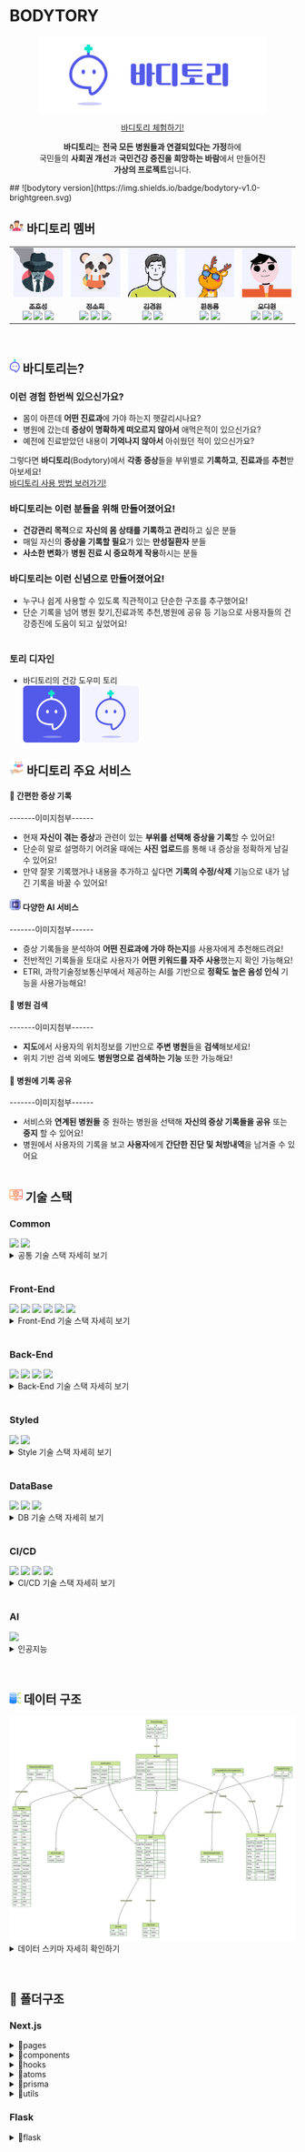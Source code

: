 # BODYTORY
<div align='center'>
<p align="center">
<img src="./next/public/bodytory_banner.png" width="400px" >
</p>
<p align="center">
<a href="https://kdt-ai5-team01.elicecoding.com/">바디토리 체험하기!</a>
</p>
<p align="center">
<b>바디토리</b>는 <b>전국 모든 병원들과 연결되있다는 가정</b>하에<br/>     
국민들의 <b>사회권 개선</b>과 <b>국민건강 증진을 희망하는 바람</b>에서 만들어진<br/>
<b>가상의 프로젝트</b>입니다.
</p>
</div>
## ![bodytory version](https://img.shields.io/badge/bodytory-v1.0-brightgreen.svg)

## <img src="./next/public/static/readme/team.svg" height="25px"> **바디토리 멤버**

<table>
  <tr>
    <td align="center"><a href="https://github.com/chspower1"><img src="./next/public/static/readme/team/hosung.gif" width="100px;" alt="호성"/><br /><sub><b>조호성</b></sub></a><br />
    <img src="https://img.shields.io/badge/FrontEnd-386ED7?style=flat-square&logoColor=white"/>
    <img src="https://img.shields.io/badge/BackEnd-EA5E5E?style=flat-square&logoColor=white"/>
    <img src="https://img.shields.io/badge/Motion-4698A4?style=flat-square&logoColor=white"/>
    </td>
    <td align="center"><a href="https://github.com/hihisohi"><img src="./next/public/static/readme/team/sohi.gif" width="100px;" alt="소희"/><br /><sub><b>정소희</b></sub></a><br />
    <img src="https://img.shields.io/badge/FrontEnd-386ED7?style=flat-square&logoColor=white"/>
    <img src="https://img.shields.io/badge/AI-63BA71?style=flat-square&logoColor=white"/>
    <img src="https://img.shields.io/badge/PM-BE78BF?style=flat-square&logoColor=white"/>
    </td>
    <td align="center"><a href="https://github.com/KimKW1007"><img src="./next/public/static/readme/team/won.gif" width="100px;" alt="경원"/><br /><sub><b>김경원</b></sub></a><br />
    <img src="https://img.shields.io/badge/FrontEnd-386ED7?style=flat-square&logoColor=white"/>
    <img src="https://img.shields.io/badge/BackEnd-EA5E5E?style=flat-square&logoColor=white"/>
    </td>
    <td align="center"><a href="https://github.com/Ryong-E"><img src="./next/public/static/readme/team/ryong.gif" width="100px;" alt="호성"/><br /><sub><b>한동룡</b></sub></a><br />
    <img src="https://img.shields.io/badge/FrontEnd-386ED7?style=flat-square&logoColor=white"/>
    <img src="https://img.shields.io/badge/BackEnd-EA5E5E?style=flat-square&logoColor=white"/>
    </td>
    <td align="center"><a href="https://github.com/Peelsob4d"><img src="./next/public/static/readme/team/hyun.gif" width="100px;" alt="호성"/><br /><sub><b>오다현</b></sub></a><br />
    <img src="https://img.shields.io/badge/FrontEnd-386ED7?style=flat-square&logoColor=white"/>
    <img src="https://img.shields.io/badge/AI-63BA71?style=flat-square&logoColor=white"/>
    <img src="https://img.shields.io/badge/DevOps-B0A85A?style=flat-square&logoColor=white"/>
    </td>
   
  </tr>
  
</table>
<br/>

## <img src="./next/public/static/readme/tory/tory_purple_icon.png" height="25px"> **바디토리는?**

### 이런 경험 한번씩 있으신가요?

- 몸이 아픈데 **어떤 진료과**에 가야 하는지 햇갈리시나요?
- 병원에 갔는데 **증상이 명확하게 떠오르지 않아서** 애먹은적이 있으신가요?
- 예전에 진료받았던 내용이 **기억나지 않아서** 아쉬웠던 적이 있으신가요?

그렇다면 **바디토리**(Bodytory)에서 **각종 증상**들을 부위별로 **기록하고**, **진료과**를 **추천**받아보세요!  
<a href="https://kdt-ai5-team01.elicecoding.com/about/bodytory">바디토리 사용 방법 보러가기!
</a>

### 바디토리는 이런 분들을 위해 만들어졌어요!

- **건강관리 목적**으로 **자신의 몸 상태를 기록하고 관리**하고 싶은 분들
- 매일 자신의 **증상을 기록할 필요**가 있는 **만성질환자** 분들
- **사소한 변화**가 **병원 진료 시 중요하게 작용**하시는 분들

### 바디토리는 이런 신념으로 만들어졌어요!


- 누구나 쉽게 사용할 수 있도록 직관적이고 단순한 구조를 추구했어요!
- 단순 기록을 넘어 병원 찾기,진료과목 추천,병원에 공유 등 기능으로 사용자들의 건강증진에 도움이 되고 싶었어요!
  <br/>
  <br/>

### 토리 디자인

- 바디토리의 건강 도우미 토리  
  <img src="./next/public/static/readme/tory/tory_white.png" width="100px">
  <img src="./next/public/static/readme/tory/tory_purple.png" width="100px">

## <img src="./next/public/static/readme/service.svg" height="25px"> 바디토리 주요 서비스

#### 📝 **간편한 증상 기록**

<div>-------이미지첨부------</div>

- 현재 **자신이 겪는 증상**과 관련이 있는 **부위를 선택해 증상을 기록**할 수 있어요!
- 단순히 말로 설명하기 어려울 때에는 **사진 업로드**를 통해 내 증상을 정확하게 남길 수 있어요!
- 만약 잘못 기록했거나 내용을 추가하고 싶다면 **기록의 수정/삭제** 기능으로 내가 남긴 기록을 바꿀 수 있어요!
  <br/>

#### <img src="./next/public/static/readme/ai.svg" width="20px"/> **다양한 AI 서비스**

<div>-------이미지첨부------</div>

- 증상 기록들을 분석하여 **어떤 진료과에 가야 하는지**를 사용자에게 추천해드려요!
- 전반적인 기록들을 토대로 사용자가 **어떤 키워드를 자주 사용**했는지 확인 가능해요!
- ETRI, 과학기술정보통신부에서 제공하는 AI를 기반으로 **정확도 높은 음성 인식** 기능을 사용가능해요!
  <br/>

#### 🔎 **병원 검색**

<div>-------이미지첨부------</div>

- **지도**에서 사용자의 위치정보를 기반으로 **주변 병원**들을 **검색**해보세요!
- 위치 기반 검색 외에도 **병원명으로 검색하는 기능** 또한 가능해요!
  <br/>

#### 📨 **병원에 기록 공유**

<div>-------이미지첨부------</div>

- 서비스와 **연계된 병원들** 중 원하는 병원을 선택해 **자신의 증상 기록들을 공유** 또는 **중지** 할 수 있어요!
- 병원에서 사용자의 기록을 보고 **사용자**에게  **간단한 진단 및 처방내역**을 남겨줄 수 있어요
  <br/>
  <br/>

## <img src="./next/public/static/readme/skills.svg" width="23px"/> 기술 스택

### **Common**

  <img src="https://img.shields.io/badge/Next.js-000000?style=flat-square&logo=Next.js&logoColor=white"/>
  <img src="https://img.shields.io/badge/Typescript-3178C6?style=flat-square&logo=Typescript&logoColor=white"/>
  <details>
  <summary>
  공통 기술 스택 자세히 보기
  </summary>
<br/>
<img src="https://img.shields.io/badge/Next.js-000000?style=for-the-badge&logo=Next.js&logoColor=white"/>

  <details>
    <summary>SSR + CSR</summary>
    Pre-Render가 빠르고 SEO가 최적화 되는 SSR의 장점과 상호작용이 효율적이고 잦은 데이터 변경환경에 유리한 CSR의 장점, 두 가지 장점 모두 살릴 수 있어 NextJS는 저희팀에게 좋은 선택지였습니다.
    </details>

  <details>
      <summary>풀스택</summary>
      팀원 모두 프론트엔드에 주력인 멤버였습니다.  
      시간이 비교적 짧은 현재 프로젝트에서 Next는 저희팀에게 프론트엔드,백엔드를 빠르고,효율적으로 구축할 수 있는 매력적인 프레임 워크였기에 채택하게 되었습니다.
    </details>

  <details>
    <summary>NextJS의 개발환경</summary>
      API router,Page router,middleware,Image,document 등 NextJS에서 제공하는 기능들은 개발자에게 편리한 개발환경을 제공하기에 NextJS를 채택하였습니다.
    </details>
<br/>
<img src="https://img.shields.io/badge/Typescript-3178C6?style=for-the-badge&logo=Typescript&logoColor=white"/>

  <details>
      <summary> Javascript의 한계</summary>
      Javascript는 타입에 제약이 없어 의도치 않은 문제점을 발생시킬 수 있습니다.  
        이러한 문제점은 디버깅을 쉽게 하지 못하게 되고 결국 개발생산성을 저하시키는 요인이 됩니다.
    </details>

  <details>
      <summary>최고의 개발 환경</summary>
      Typescript는 Javascript의 정적버전 언어입니다.동적타입 언어인 Javascript가 가진 단점을 명확한 타입 지정으로 보완이 가능하며,  
     이는 자동완성,타입유추 등 개발자에게 보다 나은 개발환경을 제공해줍니다.
    </details>

</details>
<br/>

### **Front-End**

  <img src="https://img.shields.io/badge/Recoil-black?style=flat-square&logo=Recoil&logoColor=white"/>
  <img src="https://img.shields.io/badge/React Query-FF4154?style=flat-square&logo=ReactQuery&logoColor=white"/>
  <img src="https://img.shields.io/badge/React Hook Form-EC5990?style=flat-square&logo=ReactHookForm&logoColor=white"/>
 <img src="https://img.shields.io/badge/Axios-5A29E4?style=flat-square&logo=Axios&logoColor=white"/>
  <img src="https://img.shields.io/badge/Styled Components-DB7093?style=flat-square&logo=styled-components&logoColor=white"/>
   <img src="https://img.shields.io/badge/Framer-0055FF?style=flat-square&logo=Framer&logoColor=white"/>

   <details>
     <summary>
     Front-End 기술 스택 자세히 보기
     </summary>
     <br/>
     <img src="https://img.shields.io/badge/React Query-FF4154?style=for-the-badge&logo=ReactQuery&logoColor=white"/>

   <details>
     <summary>보다 편한 비동기 처리</summary>

- Api 호출을 하는 일련의 과정을 Tanstack-Query에서 제공하는 hook을 통해 편리하게 사용할 수 있습니다.
  </details>
  <details>
  <summary>
  캐싱
  </summary>

  - 한번 처리된 데이터는 queryKey값을 통해 캐싱화 되며 불필요한 api호출을 줄일 수 있습니다.  
    이는 페이지 이동이 잦은 사용자에게 실시간 환경을 제공함으로서 보다 나은 사용자경험을 제공합니다.

</details>

<details>
<summary>강력한 비동기 상태관리</summary>

- Tanstack-Query에서 제공하는 hook 옵션들은 강력한 비동기 상태관리를 가능하게 합니다.  
Suspense에서 관리하는 3가지 상태(pendding,ready,errored)를 react-query에서 직접적으로 접근하여  
isLoading,isFetching,isError,onSuccess,onSettled 등의 옵션으로 간편하게 관리 할 수 있게 해주며,  
이러한 옵션들은 api 호출 시 발생되는 복잡한 다중 이벤트 처리에도 강력한 힘을 발휘합니다.  
또한 전역으로 설정하여 일괄적으로 조건부 처리 또한 가능합니다.
</details>
<br/>
<img src="https://img.shields.io/badge/React Hook Form-EC5990?style=for-the-badge&logo=ReactHookForm&logoColor=white"/>
<details><summary>
간편하고 강력한 Form 관리
</summary>

- React-Hook-Form에서 제공하는 hook은 간편하게 form을 관리할 수 있게 해줍니다.  
 valitate,error,value 등을 useForm hook에서 제공하는 옵션들로 모두 관리 할 수 있는 강력함을 가졌습니다.
</details>
<br/>
<img src="https://img.shields.io/badge/Recoil-black?style=for-the-badge&logo=Recoil&logoColor=white"/>

<details>
<summary>간편한 전역 상태 관리</summary>

- Context Api나 Redux에 비해 보일러플레이트가 훨씬 간소화 되어있고  
  React에서 제공하는 hooks의 형태를 띄고 있어 상태 수정 및 접근이 용이합니다.

</details>
<br/>
<img src="https://img.shields.io/badge/Axios-5A29E4?style=for-the-badge&logo=Axios&logoColor=white"/>

<details>
<summary>
일괄적인 예외 처리
</summary>

- Intercepter를 통해 response,request에 접근하여 일괄적인 예외처리가 가능합니다.
  </details>

<details>
  <summary>
  Parsing
  </summary>

- axios는 자체적으로 response,requset 데이터를 parsing해주어서 fetch보다 간편하게 사용이 가능합니다.

</details>

</details>
<br/>

### **Back-End**

   <img src="https://img.shields.io/badge/Flask-555555?style=flat-square&logo=Flask&logoColor=white"/>
    <img src="https://img.shields.io/badge/Python-3776AB?style=flat-square&logo=Python&logoColor=white"/>
   <img src="https://img.shields.io/badge/Iron Session-DB7093?style=flat-square&logoColor=white"/>
   <img src="https://img.shields.io/badge/NodeMailer-black?style=flat-square&logo=Recoil&logoColor=white"/>
   <details>
   <summary>
   Back-End 기술 스택 자세히 보기
   </summary>
   <br/>
<img src="https://img.shields.io/badge/NodeMailer-black?style=for-the-badge&logo=Recoil&logoColor=white"/>

<details>
    <summary>
메일 전송 솔루션
    </summary>

- Node.js 환경에서 대표적인 메일전송 솔루션이며,
간단한 사용법으로 메일 전송이 가능합니다.  
저희 프로젝트에서는 인증메일을 보내는 용도로 사용했습니다.

  </details>
<br/>
<img src="https://img.shields.io/badge/Iron Session-teal?style=for-the-badge&logo=Recoil&logoColor=white"/>

<details>
    <summary>
로우레벨 코드로 구현 가능
    </summary>

- 다른 회원인증 방식에 비해 비교적 간단한 코드로 회원인증 구현이 가능합니다.

 </details>

<details>
    <summary>
Serverless환경에서의 회원인증
    </summary>

- JWT와 다르게 iron-session은 payload를 암호화해서 전달해주기 때문에 유저의 민감한 정보를 식별자로 사용하는 것도 가능합니다.  
 이는 유저의 정보를 서버에 저장하지 않더라도 회원인증 가능하게 해주고, serverless환경인 바디토리 프로젝트에 아주 좋은 회원인증 방식이라 판단했습니다.
</details>
<br/>
<img src="https://img.shields.io/badge/Flask-555555?style=for-the-badge&logo=Flask&logoColor=white"/>

<details>
    <summary>
가벼운 선택
    </summary>

- 파이썬 환경에서 모델을 불러와 결과을 예측하는 것이 수월하기 때문에 파이썬 기반인 백엔드 서버를 구축해야 했습니다.
  비교적 간단한 api를 구현하면 됐기 때문에 Django보다 가볍고 간단하게 구현할 수 있는 Flask를 선택했습니다.

</details>

- 자체적으로 학습시킨 모델들을 불러와 요청에 따른 예측값을 반환하는 용도로 사용중입니다.
<br/>

   </details>
  <br/>

### **Styled**

  <img src="https://img.shields.io/badge/Styled Components-DB7093?style=flat-square&logo=styled-components&logoColor=white"/>
  <img src="https://img.shields.io/badge/Framer-0055FF?style=flat-square&logo=Framer&logoColor=white"/>
<details>
   <summary>
   Style 기술 스택 자세히 보기
   </summary>
   <br/>
   <img src="https://img.shields.io/badge/Styled Components-DB7093?style=for-the-badge&logo=styled-components&logoColor=white"/>

<details>
  <summary>
효율적인 재사용
  </summary>

- 한번 선언으로 여러 곳에서 재사용이 가능하며, 필요의 경우 상속을 통해 부가적으로 수정하는 것 또한 가능합니다.
  </details>

   <details>
      <summary>
      조건부 스타일
      </summary>

  - props를 통해 javascript를 이용한 조건부 스타일링은 styled-components의 강력한 기능 중 하나입니다.
    </details>

    <details>
    <summary>
     전역 스타일 관리, Theme
    </summary>

- Theme을 통해 일괄적인 스타일 수정이 가능합니다.

  </details>

<br/>
<img src="https://img.shields.io/badge/Framer-0055FF?style=for-the-badge&logo=Framer&logoColor=white"/>

<details>
    <summary>
강력하고 간편한 애니메이션
    </summary>

- Framer-motion을 이용하면 기존 css와 Javascript로 구현하기 어려운 애니메이션을 아주 간단하게 구현이 가능합니다.  
 언마운트되는 컴포넌트도 AnimatePresence를 통해 손쉽게 복잡한 애니메이션을 구현 할 수 있으며, layoutKey를 통해 컴포넌트간에 이어지는 애니메이션도 쉽게 구현이 가능합니다.

  </details>
<br/>
<img src="https://img.shields.io/badge/Swiper-0055FF?style=for-the-badge&logo=Swiper&logoColor=white"/>

<details>
    <summary>
손쉬운 슬라이더 구현
    </summary>

- 간편하게 완성도 높은 슬라이더를 구현 할 수 있습니다.

  </details>
   </details>
<br/>
   
  <!-- 백엔드 -->

### **DataBase**

   <img src="https://img.shields.io/badge/Planet Scale-000000?style=flat-square&logo=PlanetScale&logoColor=white"/>
    <img src="https://img.shields.io/badge/Cloudflare-F38020?style=flat-square&logo=Cloudflare&logoColor=white"/>
    <img src="https://img.shields.io/badge/Prisma-2D3748?style=flat-square&logo=Prisma&logoColor=white"/>
    <details>
    <summary>
    DB 기술 스택 자세히 보기
    </summary>
    <br/>
<img src="https://img.shields.io/badge/Planet Scale-000000?style=for-the-badge&logo=PlanetScale&logoColor=white"/>

<details>
  <summary>
Cloud MySQL

  </summary>

- 바디토리는 데이터 간의 종속성이 짙어서 관계형DB를 사용할 필요가 있었습니다.
  Planet Scale은 엄밀히 말하면 MySQL은 아니지만 MySQL과 거의 동일한 환경으로 작업할 수 있습니다.
  무엇보다 Cloud에 Serverless로 DB를 구축할 수 있고,무료인 Planet Scale을 DB로 채택하였습니다.
  </details>

<details>
    <summary>
      CLI
    </summary>

- CLI를 통해 데이터베이스 만들기부터 데이터 조작에 이르기까지 플래닛스케일 인스턴스의 거의 모든 부분을 제어할 수 있는 점은 개발생산성을 높여줍니다.

</details>
<br/>
 <img src="https://img.shields.io/badge/Prisma-2D3748?style=for-the-badge&logo=Prisma&logoColor=white"/>

<details>
  <summary>
Planet Scale과 찰떡궁합

  </summary>

- Prisma는 Planet Scale과 아주 좋은 시너지 효과를 창출합니다.
Planet Scale만으로는 ForeignKey를 지원하지 않지만 Prisma를 사용하면 구현이 가능합니다.
</details>

<details>
  <summary>
Typescript와의 호환

  </summary>

- Prisma는 기본적으로 Typescript를 지원하고 있으며 Type 추론 및 Type지원 등 다양한 부가기능을 지원함으로서 개발생산성을 월등히 높여줍니다.
이번에 Prisma를 사용함으로서 상당히 만족스러운 개발경험을 느꼈습니다.
</details>

<details>
  <summary>
직관적인 Schema & SQL
  </summary>

- Prisma Schema는 직관적이며 자동으로 Migration을 생성해줍니다. Prisma에서 제공하는 Prisma Studio를 통해 데이터를 쉽게 탐색,조작 할 수 있습니다.  
 또한 Prisma Client는 직관적인 SQL문을 사용할 수 있으며, Typescript와 같이 사용한다면 자동완성 기능을 통해 새로운 차원의 개발자 경험을 느낄 수 있습니다.
</details>
<br/>
<img src="https://img.shields.io/badge/Cloudflare-F38020?style=for-the-badge&logo=Cloudflare&logoColor=white"/>

<details>
  <summary>
효율적인 이미지 관리
  </summary>

효율적인 이미지 데이터 관리를 위하여 CloudFlare Image 저장소를 사용하였습니다.

</details>
<details>
    <summary>
  이미지 최적화
    </summary>

- CloudFlare는 Resize,Object-fit 등을 지원하여 이미지 최적화에 많은 도움을 줍니다.

</details>

<details>

  <summary>
간편한 사용법
  </summary>

- CloudFlare는 이미지를 직접 Post요청으로 업로드하는 방식을 사용함으로서 간편한 이미지 업로드 구현이 가능합니다.
</details>
<br/>
    </details>
     <br/>

### **CI/CD**

  <img src="https://img.shields.io/badge/Git-F05032?style=flat-square&logo=Git&logoColor=white"/>
  <img src="https://img.shields.io/badge/GitLab-FC6D26?style=flat-square&logo=GitLab&logoColor=white"/>
  <img src="https://img.shields.io/badge/GitLab Runner-FC6D26?style=flat-square&logo=GitLab&logoColor=white"/>
  <img src="https://img.shields.io/badge/Docker-2496ED?style=flat-square&logo=Docker&logoColor=white"/>
<details>
<summary>
CI/CD 기술 스택 자세히 보기
</summary>
<br/>
<img src="https://img.shields.io/badge/Docker-2496ED?style=for-the-badge&logo=Docker&logoColor=white"/>

<details>
  <summary>
배포 자동화
  </summary>

- 배포환경과 동일한 환경에서의 테스트가 가능하고, 이후 생성된 이미지를 기반으로 배포하는 것 또한 수월합니다.  
 => 멀티스테이지 빌드를 통해 이미지 크기 절감의 효과 또한 챙겼습니다
</details>
<br/>
<img src="https://img.shields.io/badge/GitLab Runner-FC6D26?style=for-the-badge&logo=GitLab&logoColor=white"/>

<details>
  <summary>
배포 자동화
  </summary>

- 바디토리 프로젝트는 Gitlab Runner를 통해 main 브렌치에 push할 시 자동으로 배포가 되게끔 설정했습니다.
</details>
</details>
<br/>

### **AI**

<img src="https://img.shields.io/badge/Word2Vec-FC6D26?style=flat-square&logoColor=white"/>

<details>
  <summary>
  인공지능
  </summary>

- 복잡한 레이어 구성 절차 없이 인자값들을 통해 쉽게 원하는 방향으로 학습시킬 수 있어서 채택했습니다
</details>
<br/>
<br/>

## <img src="./next/public/static/readme/data.svg" height="20px"> 데이터 구조

<img src="./next/prisma/ERD_result.svg">
<details>
  <summary>
  데이터 스키마 자세히 확인하기
  </summary>

```prisma
model User {
id                          Int                   @id @default(autoincrement())
createAt                    DateTime              @default(now())
email                       String
gender                      Gender
name                        String
password                    String
phone                       String?
updateAt                    DateTime              @updatedAt
type                        UserType              @default(origin)
birth                       String                @default("1993-10-23")
accountId                   String                @unique
recommendMedicalDepartments RecommendDepartment[]
Certification               Certification[]
records                     Record[]
hospitals                   HospitalToUser[]
}


model RecommendDepartment {
id        Int      @id
position  Position
recommend String
userId    Int?
User      User?    @relation(fields: [userId], references: [id])

@@index([userId])
}

model Certification {
id       Int      @id @default(autoincrement())
createAt DateTime @default(now())
updateAt DateTime @updatedAt
number   String
userId   Int?
email    String?
user     User?    @relation(fields: [userId], references: [id])

@@index([userId])
}

model Record {
id                   Int           @id @default(autoincrement())
createAt             DateTime      @default(now())
updateAt             DateTime      @updatedAt
type                 RecordType
position             Position
description          String
userId               Int
diagnosis            String?
prescription         String?
hospitalId           Int?
recommendDepartments String?
user                 User          @relation(fields: [userId], references: [id], onDelete: Cascade)
hospital             Hospital?     @relation(fields: [hospitalId], references: [id], onDelete: Cascade)
images               RecordImage[]

@@index([userId])
@@index([hospitalId])
}

model RecordImage {
id       Int      @id @default(autoincrement())
createAt DateTime @default(now())
updateAt DateTime @updatedAt
recordId Int
url      String
record   Record   @relation(fields: [recordId], references: [id], onDelete: Cascade)

@@index([recordId])
}

model MedicalDepartment {
id         Int                           @id
department String
hospitals  HospitalMedicalToDepartment[]
}

model Hospital {
id                 Int                           @id @default(autoincrement())
createAt           DateTime                      @default(now())
updateAt           DateTime                      @updatedAt
password           String                        @default("123456")
name               String
area               String
address            String
city               String
class              String
homepage           String?
x                  Float?
y                  Float?
records            Record[]
medicalDepartments HospitalMedicalToDepartment[]
users              HospitalToUser[]

@@fulltext([name])
}



model HospitalMedicalToDepartment {
id                  Int                @id @default(autoincrement())
medicalDepartmentId Int?
hospitalId          Int?
medicalDepartment   MedicalDepartment? @relation(fields: [medicalDepartmentId], references: [id], onDelete: Cascade)
hospital            Hospital?          @relation(fields: [hospitalId], references: [id], onDelete: Cascade)

@@index([medicalDepartmentId])
@@index([hospitalId])
}

model HospitalToUser {
id         Int      @id @default(autoincrement())
hospitalId Int
userId     Int
shared     Boolean  @default(true)
hospital   Hospital @relation(fields: [hospitalId], references: [id])
user       User     @relation(fields: [userId], references: [id], onDelete: Cascade)

@@index([hospitalId])
@@index([userId])
}

enum Gender {
male
female
}

enum UserType {
naver
kakao
origin
}

enum Position {
head
forehead
eyes
nose
mouth
cheek
chin
ears
back
waist
hip
neck
chest
stomach
pelvis
sexOrgan
shoulder
upperArm
albow
forearm
wrist
hand
thigh
knee
calf
ankle
foot
}

enum RecordType {
user
hospital
}
```

</details>
<br/>
<br/>

## 📂 폴더구조

### Next.js

<details>
  <summary>
  📂pages
  </summary>

📦pages  
 ┣ 📂about  
 ┃ ┣ 📜team.tsx  
 ┃ ┗ 📜tory.tsx  
 ┣ 📂api  
 ┃ ┣ 📂auth  
 ┃ ┃ ┣ 📂help  
 ┃ ┃ ┃ ┣ 📜find-id.ts  
 ┃ ┃ ┃ ┣ 📜find-pw.ts  
 ┃ ┃ ┃ ┗ 📜reset.ts  
 ┃ ┃ ┣ 📂register  
 ┃ ┃ ┃ ┣ 📂check  
 ┃ ┃ ┃ ┃ ┣ 📜email.ts  
 ┃ ┃ ┃ ┃ ┗ 📜id.ts  
 ┃ ┃ ┃ ┗ 📜index.ts  
 ┃ ┃ ┣ 📜login.ts  
 ┃ ┃ ┣ 📜logout.ts  
 ┃ ┃ ┗ 📜withdraw.ts  
 ┃ ┣ 📂hospital  
 ┃ ┃ ┣ 📂[patientId]  
 ┃ ┃ ┃ ┣ 📜index.ts  
 ┃ ┃ ┃ ┗ 📜[position].ts  
 ┃ ┃ ┣ 📜index.ts  
 ┃ ┃ ┣ 📜login.ts  
 ┃ ┃ ┗ 📜records.ts  
 ┃ ┗ 📂users  
 ┃ ┃ ┣ 📂my-hospitals  
 ┃ ┃ ┃ ┣ 📜clinic-list.ts  
 ┃ ┃ ┃ ┣ 📜find.ts  
 ┃ ┃ ┃ ┣ 📜index.ts  
 ┃ ┃ ┃ ┗ 📜map.ts  
 ┃ ┃ ┣ 📂records  
 ┃ ┃ ┃ ┣ 📂chart  
 ┃ ┃ ┃ ┃ ┗ 📜[position].ts  
 ┃ ┃ ┃ ┣ 📂dashboard  
 ┃ ┃ ┃ ┃ ┗ 📜[dash].ts  
 ┃ ┃ ┃ ┣ 📂flask  
 ┃ ┃ ┃ ┃ ┗ 📜[flask].ts  
 ┃ ┃ ┃ ┣ 📂picture  
 ┃ ┃ ┃ ┃ ┣ 📜get-url.ts  
 ┃ ┃ ┃ ┃ ┗ 📜index.ts  
 ┃ ┃ ┃ ┣ 📜index.ts  
 ┃ ┃ ┃ ┣ 📜openApi.ts  
 ┃ ┃ ┃ ┗ 📜[position].ts  
 ┃ ┃ ┣ 📜edit.ts  
 ┃ ┃ ┗ 📜me.ts  
 ┣ 📂auth  
 ┃ ┣ 📂help  
 ┃ ┃ ┣ 📜find-id.tsx  
 ┃ ┃ ┣ 📜find-pw.tsx  
 ┃ ┃ ┗ 📜reset.tsx  
 ┃ ┣ 📂login  
 ┃ ┃ ┣ 📜index.tsx  
 ┃ ┃ ┗ 📜loading.tsx  
 ┃ ┣ 📂register  
 ┃ ┃ ┣ 📜choice.tsx  
 ┃ ┃ ┣ 📜index.tsx  
 ┃ ┃ ┗ 📜success.tsx  
 ┃ ┗ 📜withdraw.tsx  
 ┣ 📂hospital  
 ┃ ┣ 📂chart  
 ┃ ┃ ┣ 📜index.tsx  
 ┃ ┃ ┗ 📜[position].tsx  
 ┃ ┣ 📜index.tsx  
 ┃ ┗ 📜login.tsx  
 ┣ 📂users  
 ┃ ┣ 📂my-hospital  
 ┃ ┃ ┣ 📜clinic-list.tsx  
 ┃ ┃ ┣ 📜find.tsx  
 ┃ ┃ ┗ 📜index.tsx  
 ┃ ┣ 📂records  
 ┃ ┃ ┣ 📂chart  
 ┃ ┃ ┃ ┗ 📜[position].tsx  
 ┃ ┃ ┣ 📂write  
 ┃ ┃ ┃ ┣ 📜add.tsx  
 ┃ ┃ ┃ ┣ 📜analysis.tsx  
 ┃ ┃ ┃ ┣ 📜index.tsx  
 ┃ ┃ ┃ ┗ 📜[position].tsx  
 ┃ ┃ ┗ 📜index.tsx  
 ┃ ┗ 📜index.tsx  
 ┣ 📜404.tsx  
 ┣ 📜index.tsx  
 ┣ 📜landing.tsx  
 ┣ 📜_app.tsx  
 ┗ 📜_document.tsx

</details>

<details>
  <summary>
  📂components
  </summary>

📦components  
 ┣ 📂header  
 ┃ ┣ 📜HamburgerMenuButton.tsx  
 ┃ ┣ 📜Header.tsx  
 ┃ ┣ 📜HospitalHeader.tsx  
 ┃ ┗ 📜SideMenu.tsx  
 ┣ 📂hospital  
 ┃ ┣ 📜HospitalChart.tsx  
 ┃ ┗ 📜HospitalSelectPart.tsx  
 ┣ 📂icons  
 ┃ ┗ 📜pencil.tsx  
 ┣ 📂layout  
 ┃ ┣ 📂buttons  
 ┃ ┃ ┣ 📜DefaultButtons.ts  
 ┃ ┃ ┣ 📜DeleteBtn.tsx  
 ┃ ┃ ┣ 📜KakaoBtn.tsx  
 ┃ ┃ ┣ 📜LogoutBtn.tsx  
 ┃ ┃ ┣ 📜NaverBtn.tsx  
 ┃ ┃ ┣ 📜OriginBtn.tsx  
 ┃ ┃ ┗ 📜SocialButton.tsx  
 ┃ ┣ 📂input  
 ┃ ┃ ┣ 📜ButtonInInput.tsx  
 ┃ ┃ ┣ 📜CheckBoxInput.tsx  
 ┃ ┃ ┣ 📜Input.tsx  
 ┃ ┃ ┣ 📜RadioInput.tsx  
 ┃ ┃ ┗ 📜Textarea.tsx  
 ┃ ┗ 📜Layout.tsx  
 ┣ 📂lotties  
 ┃ ┣ 📜ChartAnim.tsx  
 ┃ ┣ 📜DahyunAnim.tsx  
 ┃ ┣ 📜HosungAnim.tsx  
 ┃ ┣ 📜Kyeongwon.tsx  
 ┃ ┣ 📜LoadingAnim.tsx  
 ┃ ┣ 📜RyongAnim.tsx  
 ┃ ┣ 📜SohiAnim.tsx  
 ┃ ┣ 📜SpeakAnim.tsx  
 ┃ ┣ 📜ToryPurpleAnim.tsx  
 ┃ ┗ 📜ToryWhiteAnim.tsx  
 ┣ 📂map  
 ┃ ┣ 📜ArroundMap.tsx  
 ┃ ┗ 📜Maker.tsx  
 ┣ 📂modals  
 ┃ ┣ 📂map  
 ┃ ┃ ┣ 📜ArroundMapModal.tsx  
 ┃ ┃ ┗ 📜MapDetailModal.tsx  
 ┃ ┣ 📜AlertModal.tsx  
 ┃ ┣ 📜ClinicModal.tsx  
 ┃ ┣ 📜HospitalModal.tsx  
 ┃ ┣ 📜ImageDetailModal.tsx  
 ┃ ┣ 📜Modal.tsx  
 ┃ ┣ 📜MyHospitalModal.tsx  
 ┃ ┗ 📜RecordModal.tsx  
 ┣ 📂my-hospital  
 ┃ ┣ 📜HospitalContent.tsx  
 ┃ ┣ 📜MyHospitalList.tsx  
 ┃ ┗ 📜SwiperBox.tsx  
 ┣ 📂records  
 ┃ ┣ 📂chart  
 ┃ ┃ ┣ 📜Chart.tsx  
 ┃ ┃ ┣ 📜ChartBox.tsx  
 ┃ ┃ ┣ 📜ChartKeyword.tsx  
 ┃ ┃ ┣ 📜ChartTimeline.tsx  
 ┃ ┃ ┗ 📜SplitTextByKeyword.tsx  
 ┃ ┣ 📂dashborad  
 ┃ ┃ ┣ 📜DashBoard.tsx  
 ┃ ┃ ┣ 📜DashBoardStatistics.tsx  
 ┃ ┃ ┣ 📜MostBodyPart.tsx  
 ┃ ┃ ┗ 📜MostKeyword.tsx  
 ┃ ┣ 📂svg  
 ┃ ┃ ┣ 📜OutlineBack.tsx  
 ┃ ┃ ┣ 📜OutlineFace.tsx  
 ┃ ┃ ┣ 📜OutlineFront.tsx  
 ┃ ┃ ┣ 📜PartAreaBack.ts  
 ┃ ┃ ┣ 📜PartAreaFace.ts  
 ┃ ┃ ┣ 📜PartAreaFront.ts  
 ┃ ┃ ┗ 📜svgMapping.ts  
 ┃ ┣ 📂write  
 ┃ ┃ ┣ 📜Confirm.tsx  
 ┃ ┃ ┗ 📜Select.tsx  
 ┃ ┣ 📜BodyNavigator.tsx  
 ┃ ┣ 📜BodyPartChecker.tsx  
 ┃ ┣ 📜SelectBodyPart.tsx  
 ┃ ┗ 📜ToryRecommend.tsx  
 ┣ 📂register  
 ┃ ┣ 📜FirstPage.tsx  
 ┃ ┣ 📜PersonalInformation.tsx  
 ┃ ┣ 📜SecondPage.tsx  
 ┃ ┣ 📜ThirdPage.tsx  
 ┃ ┗ 📜UseOfService.tsx  
 ┣ 📂search  
 ┃ ┣ 📜SearchHospitalList.tsx  
 ┃ ┗ 📜SearchHospitalMap.tsx  
 ┣ 📂skeletonUI  
 ┃ ┣ 📜ListSkeleton.tsx  
 ┃ ┣ 📜RecordSkeleton.tsx  
 ┃ ┗ 📜SkeletonUI.tsx  
 ┣ 📜CustomSeo.tsx  
 ┣ 📜LoadingDot.tsx  
 ┣ 📜ManageImage.tsx  
 ┣ 📜MessageBox.tsx  
 ┣ 📜SpeakMotion.tsx  
 ┗ 📜ToryIcon.tsx

</details>

<details>
  <summary>
  📂hooks
  </summary>
     
  📦hooks     
  ┣ 📜useAudio.tsx      
  ┣ 📜useCoords.ts      
  ┣ 📜useDepartmentSelect.tsx     
  ┣ 📜useHospital.ts      
  ┣ 📜useIO.tsx     
  ┣ 📜usePortal.tsx     
  ┣ 📜useReset.tsx      
  ┗ 📜useUser.ts    
  
</details>

<details>
  <summary>
  📂atoms
  </summary>
     
  📦atoms  
  ┗ 📜atoms.ts   
  
</details>

<details>
  <summary>
  📂prisma
  </summary>
     
  📦prisma  
  ┣ 📜ERD_result.svg  
  ┣ 📜schema.prisma  
  ┗ 📜seed.ts  
  
</details>

<details>
  <summary>
  📂utils
  </summary>
     
  📦utils  
  ┣ 📂client  
  ┃ ┣ 📜animateFrom.ts  
  ┃ ┣ 📜changeDate.ts  
  ┃ ┣ 📜checkEmptyObj.ts  
  ┃ ┣ 📜createErrors.ts  
  ┃ ┣ 📜customApi.ts  
  ┃ ┣ 📜getAmericanAge.ts  
  ┃ ┣ 📜kakaoInit.ts  
  ┃ ┣ 📜leapYearCheck.ts  
  ┃ ┣ 📜payload.ts  
  ┃ ┣ 📜sliceHospitalName.ts  
  ┃ ┣ 📜uploadImage.ts  
  ┃ ┗ 📜withGetServerSideProps.ts  
  ┗ 📂server  
  ┃ ┣ 📜client.ts  
  ┃ ┣ 📜createToken.ts  
  ┃ ┣ 📜email.ts  
  ┃ ┣ 📜passwordHelper.ts  
  ┃ ┣ 📜sendMail.ts  
  ┃ ┣ 📜withHandler.ts  
  ┃ ┗ 📜withSession.ts 
  
</details>

### Flask

<details>
  <summary>
  📂flask
  </summary>
     
  📦flask  
  ┣ 📂.idea  
  ┃ ┣ 📂inspectionProfiles  
  ┃ ┃ ┣ 📜profiles_settings.xml  
  ┃ ┃ ┗ 📜Project_Default.xml  
  ┃ ┣ 📜.gitignore  
  ┃ ┣ 📜flask.iml  
  ┃ ┣ 📜misc.xml  
  ┃ ┣ 📜modules.xml  
  ┃ ┗ 📜vcs.xml  
  ┣ 📂**pycache**  
  ┃ ┗ 📜app.cpython-310.pyc  
  ┣ 📜.dockerignore  
  ┣ 📜Dockerfile  
  ┣ 📜kor_w2v_final  
  ┣ 📜main.py  
  ┣ 📜README.md  
  ┣ 📜requirements.txt  
  ┗ 📜w2v_query_data_final.csv
  
</details>
